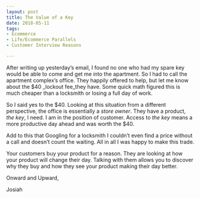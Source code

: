 ```yaml
---
layout: post
title: The Value of a Key
date: 2018-05-11
tags:
- Ecommerce
- Life/Ecommerce Parallels
- Customer Interview Reasons

---
```


After writing up yesterday’s email, I found no one who had my spare key would be able to come and get me into the apartment. So I had to call the apartment complex’s office. They happily offered to help, but let me know about the $40 _lockout fee_they have. Some quick math figured this is much cheaper than a locksmith or losing a full day of work. 

So I said yes to the $40. Looking at this situation from a different perspective, the office is essentially a _store owner_. They have a product, _the key_, I need. I am in the position of customer. Access to _the key_ means a more productive day ahead and was worth the $40.

Add to this that Googling for a locksmith I couldn’t even find a price without a call and doesn’t count the waiting. All in all I was happy to make this trade. 

Your customers buy your product for a reason. They are looking at how your product will change their day. Talking with them allows you to discover why they buy and how they see your product making their day better.

Onward and Upward,  

Josiah

